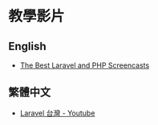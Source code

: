 # 教學影片

## English
* [The Best Laravel and PHP Screencasts](https://laracasts.com/)

## 繁體中文
* [Laravel 台灣 - Youtube](https://www.youtube.com/channel/UCWErrxDEyvS8-HXYhnJ_DtA/playlists)
